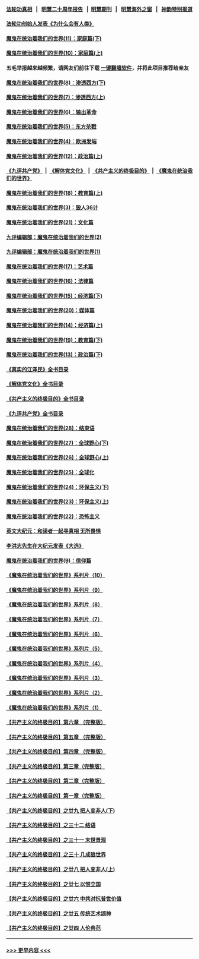 #### [法轮功真相](https://github.com/gfw-breaker/truth/blob/master/README.md?t=0) &nbsp;&nbsp;|&nbsp;&nbsp; [明慧二十周年报告](https://github.com/gfw-breaker/mh-reports/blob/master/README.md?t=0) &nbsp;&nbsp;|&nbsp;&nbsp;[明慧期刊](https://github.com/gfw-breaker/mh-qikan) &nbsp;&nbsp;|&nbsp;&nbsp; [明慧海外之窗](https://github.com/gfw-breaker/mh-news/blob/master/README.md?t=0) &nbsp;&nbsp;|&nbsp;&nbsp; [神韵特别报道](https://github.com/gfw-breaker/mh-news/blob/master/shenyun.md?t=0)
#### [法轮功创始人发表《为什么会有人类》](../pages/nsc422/n13912117.md?t=03071543) 
#### [魔鬼在统治着我们的世界(11)：家庭篇(下)](../pages/nsc422/n10440961.md?t=03071543) 
#### [魔鬼在统治着我们的世界(10)：家庭篇(上)](../pages/nsc422/n10435448.md?t=03071543) 
#### 五毛举报越来越频繁，请网友们前往下载 [一键翻墙软件](https://github.com/gfw-breaker/ssr-accounts)，并将此项目推荐给亲友
#### [魔鬼在统治着我们的世界(8)：渗透西方(下)](../pages/nsc422/n10429603.md?t=03071543) 
#### [魔鬼在统治着我们的世界(7)：渗透西方(上)](../pages/nsc422/n10426013.md?t=03071543) 
#### [魔鬼在统治着我们的世界(6)：输出革命](../pages/nsc422/n10421536.md?t=03071543) 
#### [魔鬼在统治着我们的世界(5)：东方杀戮](../pages/nsc422/n10417707.md?t=03071543) 
#### [魔鬼在统治着我们的世界(4)：欧洲发端](../pages/nsc422/n10414890.md?t=03071543) 
#### [魔鬼在统治着我们的世界(12)：政治篇(上)](../pages/nsc422/n10444576.md?t=03071543) 
#### [《九评共产党》](https://github.com/begood0513/9ping.md/blob/master/README.md) &nbsp;|&nbsp; [《解体党文化》](../../../../jtdwh.md/blob/master/README.md)  &nbsp;|&nbsp; [《共产主义的终极目的》](../../../../gczydzjmd.md/blob/master/README.md) &nbsp;|&nbsp; [《魔鬼在统治我们的世界》](../../../../mgztzwmdsj.md/blob/master/README.md) 
#### [魔鬼在统治着我们的世界(18)：教育篇(上)](../pages/nsc422/n10526970.md?t=03071543) 
#### [魔鬼在统治着我们的世界(3)：毁人36计](../pages/nsc422/n10411583.md?t=03071543) 
#### [魔鬼在统治着我们的世界(21)：文化篇](../pages/nsc422/n10597706.md?t=03071543) 
#### [九评编辑部：魔鬼在统治着我们的世界(2)](../pages/nsc422/n10410036.md?t=03071543) 
#### [九评编辑部：魔鬼在统治着我们的世界(1)](../pages/nsc422/n10406825.md?t=03071543) 
#### [魔鬼在统治着我们的世界(17)：艺术篇](../pages/nsc422/n10499093.md?t=03071543) 
#### [魔鬼在统治着我们的世界(16)：法律篇](../pages/nsc422/n10485969.md?t=03071543) 
#### [魔鬼在统治着我们的世界(15)：经济篇(下)](../pages/nsc422/n10469975.md?t=03071543) 
#### [魔鬼在统治着我们的世界(20)：媒体篇](../pages/nsc422/n10586579.md?t=03071543) 
#### [魔鬼在统治着我们的世界(14)：经济篇(上)](../pages/nsc422/n10457370.md?t=03071543) 
#### [魔鬼在统治着我们的世界(19)：教育篇(下)](../pages/nsc422/n10564808.md?t=03071543) 
#### [魔鬼在统治着我们的世界(13)：政治篇(下)](../pages/nsc422/n10448270.md?t=03071543) 
#### [《真实的江泽民》全书目录](../pages/nsc422/n13721399.md?t=03071543) 
#### [《解体党文化》全书目录](../pages/nsc422/n13721157.md?t=03071543) 
#### [《共产主义的终极目的》全书目录](../pages/nsc422/n13721048.md?t=03071543) 
#### [《九评共产党》全书目录](../pages/nsc422/n13708085.md?t=03071543) 
#### [魔鬼在统治着我们的世界(28)：结束语](../pages/nsc422/n10936246.md?t=03071543) 
#### [魔鬼在统治着我们的世界(27)：全球野心(下)](../pages/nsc422/n10928319.md?t=03071543) 
#### [魔鬼在统治着我们的世界(26)：全球野心(上)](../pages/nsc422/n10900318.md?t=03071543) 
#### [魔鬼在统治着我们的世界(25)：全球化](../pages/nsc422/n10788205.md?t=03071543) 
#### [魔鬼在统治着我们的世界(24)：环保主义(下)](../pages/nsc422/n10695307.md?t=03071543) 
#### [魔鬼在统治着我们的世界(23)：环保主义(上)](../pages/nsc422/n10688613.md?t=03071543) 
#### [魔鬼在统治着我们的世界(22)：恐怖主义](../pages/nsc422/n10614727.md?t=03071543) 
#### [英文大纪元：和读者一起寻真相 无所畏惧](../pages/nsc422/n12542027.md?t=03071543) 
#### [李洪志先生在大纪元发表《大选》](../pages/nsc422/n12534746.md?t=03071543) 
#### [魔鬼在统治着我们的世界(9)：信仰篇](../pages/nsc422/n10432159.md?t=03071543) 
#### [《魔鬼在统治着我们的世界》系列片（10）](../pages/nsc422/n12292670.md?t=03071543) 
#### [《魔鬼在统治着我们的世界》系列片（9）](../pages/nsc422/n12290859.md?t=03071543) 
#### [《魔鬼在统治着我们的世界》系列片（8）](../pages/nsc422/n12287445.md?t=03071543) 
#### [《魔鬼在统治着我们的世界》系列片（7）](../pages/nsc422/n12283425.md?t=03071543) 
#### [《魔鬼在统治着我们的世界》系列片（6）](../pages/nsc422/n12282314.md?t=03071543) 
#### [《魔鬼在统治着我们的世界》系列片（5）](../pages/nsc422/n12281419.md?t=03071543) 
#### [《魔鬼在统治着我们的世界》系列片（4）](../pages/nsc422/n12274024.md?t=03071543) 
#### [《魔鬼在统治着我们的世界》系列片（3）](../pages/nsc422/n12271322.md?t=03071543) 
#### [《魔鬼在统治着我们的世界》系列片（2）](../pages/nsc422/n12269049.md?t=03071543) 
#### [《魔鬼在统治着我们的世界》系列片（1）](../pages/nsc422/n12267575.md?t=03071543) 
#### [【共产主义的终极目的】第六章 （完整版）](../pages/nsc422/n11428913.md?t=03071543) 
#### [【共产主义的终极目的】第五章 （完整版）](../pages/nsc422/n11428912.md?t=03071543) 
#### [【共产主义的终极目的】第四章 （完整版）](../pages/nsc422/n11428907.md?t=03071543) 
#### [【共产主义的终极目的】第三章（完整版）](../pages/nsc422/n11428848.md?t=03071543) 
#### [【共产主义的终极目的】第二章（完整版）](../pages/nsc422/n11428831.md?t=03071543) 
#### [【共产主义的终极目的】第一章（完整版）](../pages/nsc422/n11417651.md?t=03071543) 
#### [【共产主义的终极目的】之廿九 把人变非人(下)](../pages/nsc422/n11344140.md?t=03071543) 
#### [【共产主义的终极目的】之三十二 结语](../pages/nsc422/n11360535.md?t=03071543) 
#### [【共产主义的终极目的】之三十一 末世景观](../pages/nsc422/n11351129.md?t=03071543) 
#### [【共产主义的终极目的】之三十 几成狼世界](../pages/nsc422/n11348280.md?t=03071543) 
#### [【共产主义的终极目的】之廿八 把人变非人(上)](../pages/nsc422/n11340492.md?t=03071543) 
#### [【共产主义的终极目的】之廿七 以恨立国](../pages/nsc422/n11336944.md?t=03071543) 
#### [【共产主义的终极目的】之廿六 中共对抗普世价值](../pages/nsc422/n11324785.md?t=03071543) 
#### [【共产主义的终极目的】之廿五 传统艺术颂神](../pages/nsc422/n11296396.md?t=03071543) 
#### [【共产主义的终极目的】之廿四 人伦典范](../pages/nsc422/n11296397.md?t=03071543) 

----
#### [ >>> 更早内容 <<< ](../indexes/nsc422-earlier.md)
